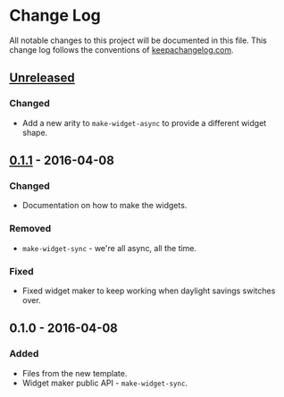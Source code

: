 # Change Log
All notable changes to this project will be documented in this file. This change log follows the conventions of [keepachangelog.com](http://keepachangelog.com/).

## [Unreleased]
### Changed
- Add a new arity to `make-widget-async` to provide a different widget shape.

## [0.1.1] - 2016-04-08
### Changed
- Documentation on how to make the widgets.

### Removed
- `make-widget-sync` - we're all async, all the time.

### Fixed
- Fixed widget maker to keep working when daylight savings switches over.

## 0.1.0 - 2016-04-08
### Added
- Files from the new template.
- Widget maker public API - `make-widget-sync`.

[Unreleased]: https://github.com/your-name/forca/compare/0.1.1...HEAD
[0.1.1]: https://github.com/your-name/forca/compare/0.1.0...0.1.1
